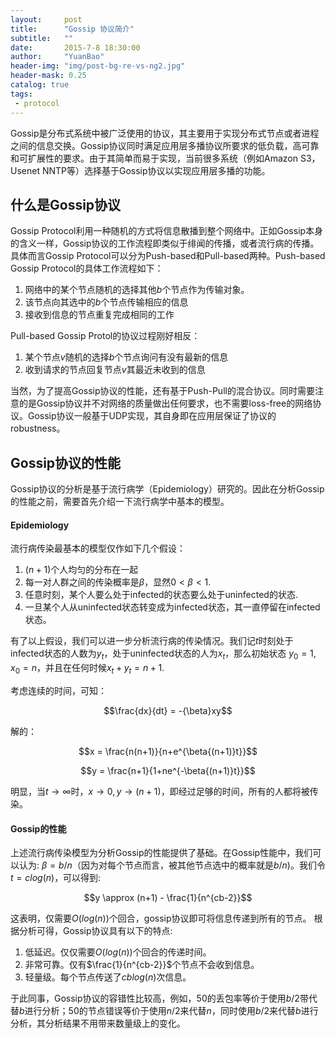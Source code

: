 ```yaml
---
layout:     post
title:      "Gossip 协议简介"
subtitle:   ""
date:       2015-7-8 18:30:00
author:     "YuanBao"
header-img: "img/post-bg-re-vs-ng2.jpg"
header-mask: 0.25
catalog: true
tags:
 - protocol
---
```


Gossip是分布式系统中被广泛使用的协议，其主要用于实现分布式节点或者进程之间的信息交换。Gossip协议同时满足应用层多播协议所要求的低负载，高可靠和可扩展性的要求。由于其简单而易于实现，当前很多系统（例如Amazon S3，Usenet NNTP等）选择基于Gossip协议以实现应用层多播的功能。

## 什么是Gossip协议
Gossip Protocol利用一种随机的方式将信息散播到整个网络中。正如Gossip本身的含义一样，Gossip协议的工作流程即类似于绯闻的传播，或者流行病的传播。具体而言Gossip Protocol可以分为Push-based和Pull-based两种。Push-based Gossip Protocol的具体工作流程如下：

1. 网络中的某个节点随机的选择其他$b$个节点作为传输对象。
2. 该节点向其选中的$b$个节点传输相应的信息
3. 接收到信息的节点重复完成相同的工作

Pull-based Gossip Protol的协议过程刚好相反：

1. 某个节点$v$随机的选择$b$个节点询问有没有最新的信息
2. 收到请求的节点回复节点$v$其最近未收到的信息

当然，为了提高Gossip协议的性能，还有基于Push-Pull的混合协议。同时需要注意的是Gossip协议并不对网络的质量做出任何要求，也不需要loss-free的网络协议。Gossip协议一般基于UDP实现，其自身即在应用层保证了协议的robustness。

## Gossip协议的性能

Gossip协议的分析是基于流行病学（Epidemiology）研究的。因此在分析Gossip的性能之前，需要首先介绍一下流行病学中基本的模型。

#### Epidemiology
流行病传染最基本的模型仅作如下几个假设：

1. $(n+1)$个人均匀的分布在一起
2. 每一对人群之间的传染概率是$\beta$，显然$0 \lt \beta \lt 1$.
3. 任意时刻，某个人要么处于infected的状态要么处于uninfected的状态.
4. 一旦某个人从uninfected状态转变成为infected状态，其一直停留在infected状态。

有了以上假设，我们可以进一步分析流行病的传染情况。我们记$t$时刻处于infected状态的人数为$y_t$，处于uninfected状态的人为$x_t$，那么初始状态 $y_0 = 1$, $x_0 = n$，并且在任何时候$x_t + y_t = n+1$.

考虑连续的时间，可知：

$$\frac{dx}{dt} = -{\beta}xy$$

解的：

$$x = \frac{n(n+1)}{n+e^{\beta{(n+1)}t}}$$

$$y = \frac{n+1}{1+ne^{-\beta{(n+1)}t}}$$

明显，当$t\to \infty$时，$x\to0,y\to(n+1)$，即经过足够的时间，所有的人都将被传染。

#### Gossip的性能
上述流行病传染模型为分析Gossip的性能提供了基础。在Gossip性能中，我们可以认为:
$\beta = b/n$（因为对每个节点而言，被其他节点选中的概率就是$b/n$)。我们令$t=clog(n)$，可以得到:

$$y \approx (n+1) - \frac{1}{n^{cb-2}}$$

这表明，仅需要$O(log(n))$个回合，gossip协议即可将信息传递到所有的节点。
根据分析可得，Gossip协议具有以下的特点:

1. 低延迟。仅仅需要$O(log(n))$个回合的传递时间。
2. 非常可靠。仅有$\frac{1}{n^{cb-2}}$个节点不会收到信息。
3. 轻量级。每个节点传送了$cblog(n)$次信息。

于此同事，Gossip协议的容错性比较高，例如，$50%$的丢包率等价于使用$b/2$带代替$b$进行分析；$50%$的节点错误等价于使用$n/2$来代替$n$，同时使用$b/2$来代替$b$进行分析，其分析结果不用带来数量级上的变化。
